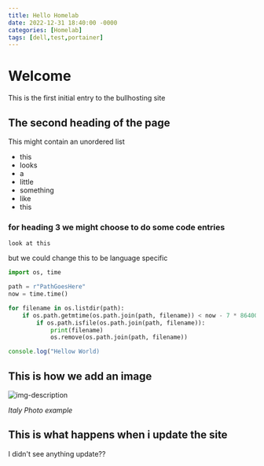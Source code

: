 ```yaml
---
title: Hello Homelab
date: 2022-12-31 18:40:00 -0000
categories: [Homelab]
tags: [dell,test,portainer]
---
```


# Welcome

This is the first initial entry to the bullhosting site

## The second heading of the page

This might contain an unordered list

* this
* looks
* a
* little
* something
* like 
* this

### for heading 3 we might choose to do some code entries

```
look at this
```

but we could change this to be language specific

```python
import os, time

path = r"PathGoesHere"
now = time.time()

for filename in os.listdir(path):
    if os.path.getmtime(os.path.join(path, filename)) < now - 7 * 86400:
        if os.path.isfile(os.path.join(path, filename)):
            print(filename)
            os.remove(os.path.join(path, filename))
```
```javascript
console.log("Hellow World)
```

## This is how we add an image

![img-description](/assets/img/italy/IMG_4495.JPG)

_Italy Photo example_

## This is what happens when i update the site

I didn't see anything update??